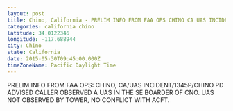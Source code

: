 ```yaml
---
layout: post
title: Chino, California - PRELIM INFO FROM FAA OPS CHINO CA UAS INCIDENT 1345P CHINO PD ADVISED CALLER OBSERVED
categories: california chino
latitude: 34.0122346
longitude: -117.688944
city: Chino
state: California
date: 2015-05-30T09:45:00.000Z
timeZoneName: Pacific Daylight Time
---
```


PRELIM INFO FROM FAA OPS: CHINO, CA/UAS INCIDENT/1345P/CHINO PD ADVISED CALLER OBSERVED A UAS IN THE SE BOARDER OF CNO. UAS NOT OBSERVED BY TOWER, NO CONFLICT WITH ACFT. 